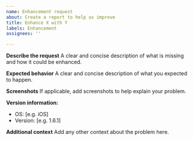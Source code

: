 ```yaml
---
name: Enhancement request
about: Create a report to help us improve
title: Enhance X with Y
labels: Enhancement
assignees: ''

---
```


**Describe the request**
A clear and concise description of what is missing and how it could be enhanced.

**Expected behavior**
A clear and concise description of what you expected to happen.

**Screenshots**
If applicable, add screenshots to help explain your problem.

**Version information:**
 - OS: [e.g. iOS]
 - Version: [e.g. 1.6.1]

**Additional context**
Add any other context about the problem here.
